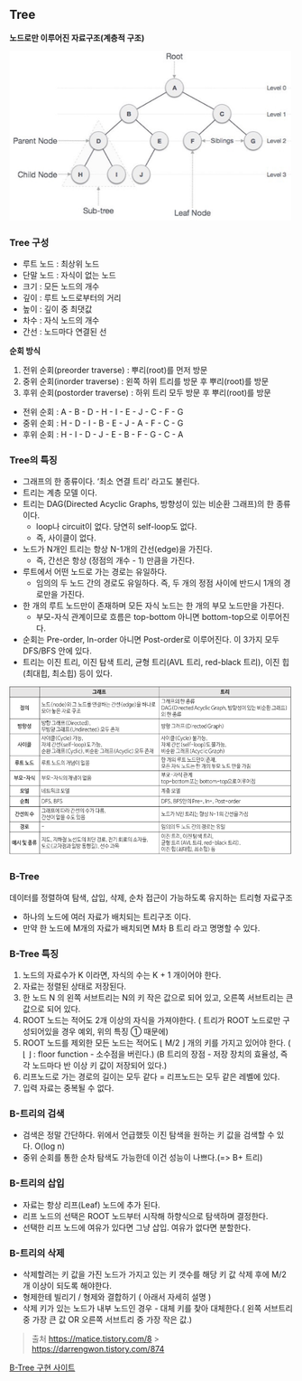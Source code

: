 ## Tree

**노드로만 이루어진 자료구조(계층적 구조)**

<img src="https://github.com/knotted-developers/Computer-science/blob/8ba6ae3c7911569cca76d940645fda54bd2fb2d6/DataStructure/Images/node.png" width=500 height=300></img>

### Tree 구성

- 루트 노드 : 최상위 노드
- 단말 노드 : 자식이 없는 노드
- 크기 : 모든 노드의 개수
- 깊이 : 루트 노드로부터의 거리
- 높이 : 깊이 중 최댓값
- 차수 : 자식 노드의 개수
- 간선 : 노드마다 연결된 선

**순회 방식**

1. 전위 순회(preorder traverse) : 뿌리(root)를 먼저 방문
2. 중위 순회(inorder traverse) : 왼쪽 하위 트리를 방문 후 뿌리(root)를 방문
3. 후위 순회(postorder traverse) : 하위 트리 모두 방문 후 뿌리(root)를 방문

- 전위 순회 : A - B - D - H - I - E - J - C - F - G
- 중위 순회 : H - D - I - B - E - J - A - F - C - G
- 후위 순회 : H - I - D - J - E - B - F - G - C - A

### Tree의 특징

- 그래프의 한 종류이다. ‘최소 연결 트리’ 라고도 불린다.
- 트리는 계층 모델 이다.
- 트리는 DAG(Directed Acyclic Graphs, 방향성이 있는 비순환 그래프)의 한 종류이다.
  - loop나 circuit이 없다. 당연히 self-loop도 없다.
  - 즉, 사이클이 없다.
- 노드가 N개인 트리는 항상 N-1개의 간선(edge)을 가진다.
  - 즉, 간선은 항상 (정점의 개수 - 1) 만큼을 가진다.
- 루트에서 어떤 노드로 가는 경로는 유일하다.
  - 임의의 두 노드 간의 경로도 유일하다. 즉, 두 개의 정점 사이에 반드시 1개의 경로만을 가진다.
- 한 개의 루트 노드만이 존재하며 모든 자식 노드는 한 개의 부모 노드만을 가진다.
  - 부모-자식 관계이므로 흐름은 top-bottom 아니면 bottom-top으로 이루어진다.
- 순회는 Pre-order, In-order 아니면 Post-order로 이루어진다. 이 3가지 모두 DFS/BFS 안에 있다.
- 트리는 이진 트리, 이진 탐색 트리, 균형 트리(AVL 트리, red-black 트리), 이진 힙(최대힙, 최소힙) 등이 있다.

<img src="https://github.com/knotted-developers/Computer-science/blob/26ddb5131b21e19b95e4204d75459365243c9df5/DataStructure/Images/%EA%B7%B8%EB%9E%98%ED%94%84%20vs%20%ED%8A%B8%EB%A6%AC.png" width=500 height=300></img>

### B-Tree

데이터를 정렬하여 탐색, 삽입, 삭제, 순차 접근이 가능하도록 유지하는 트리형 자료구조

- 하나의 노드에 여러 자료가 배치되는 트리구조 이다.
- 만약 한 노드에 M개의 자료가 배치되면 M차 B 트리 라고 명명할 수 있다.

### B-Tree 특징

1. 노드의 자료수가 K 이라면, 자식의 수는 K + 1 개이어야 한다.
2. 자료는 정렬된 상태로 저장된다.
3. 한 노드 N 의 왼쪽 서브트리는 N의 키 작은 값으로 되어 있고, 오른쪽 서브트리는 큰 값으로 되어 있다.
4. ROOT 노드는 적어도 2개 이상의 자식을 가져야한다. ( 트리가 ROOT 노드로만 구성되어있을 경우 예외, 위의 특징 ① 때문에)
5. ROOT 노드를 제외한 모든 노드는 적어도 ⌊ M/2 ⌋ 개의 키를 가지고 있어야 한다. ( ⌊ ⌋ : floor function - 소수점을 버린다.)
   (B 트리의 장점 - 저장 장치의 효율성, 즉 각 노드마다 반 이상 키 값이 저장되어 있다.)
6. 리프노드로 가는 경로의 길이는 모두 같다 = 리프노드는 모두 같은 레벨에 있다.
7. 입력 자료는 중복될 수 없다.

### B-트리의 검색

- 검색은 정말 간단하다. 위에서 언급했듯 이진 탐색을 원하는 키 값을 검색할 수 있다. O(log n)
- 중위 순회를 통한 순차 탐색도 가능한데 이건 성능이 나쁘다.(=> B+ 트리)

### B-트리의 삽입

- 자료는 항상 리프(Leaf) 노드에 추가 된다.
- 리프 노드의 선택은 ROOT 노드부터 시작해 하향식으로 탐색하며 결정한다.
- 선택한 리프 노드에 여유가 있다면 그냥 삽입. 여유가 없다면 분할한다.

### B-트리의 삭제

- 삭제할려는 키 값을 가진 노드가 가지고 있는 키 갯수를 해당 키 값 삭제 후에 M/2 개 이상이 되도록 해야한다.
- 형제한테 빌리기 / 형제와 결합하기 ( 아래서 자세히 설명 )
- 삭제 키가 있는 노드가 내부 노드인 경우 - 대체 키를 찾아 대체한다.( 왼쪽 서브트리 중 가장 큰 값 OR 오른쪽 서브트리 중 가장 작은 값.)

> 출처
> https://matice.tistory.com/8 > https://darrengwon.tistory.com/874

[B-Tree 구현 사이트](https://www.cs.usfca.edu/~galles/visualization/BTree.html)
